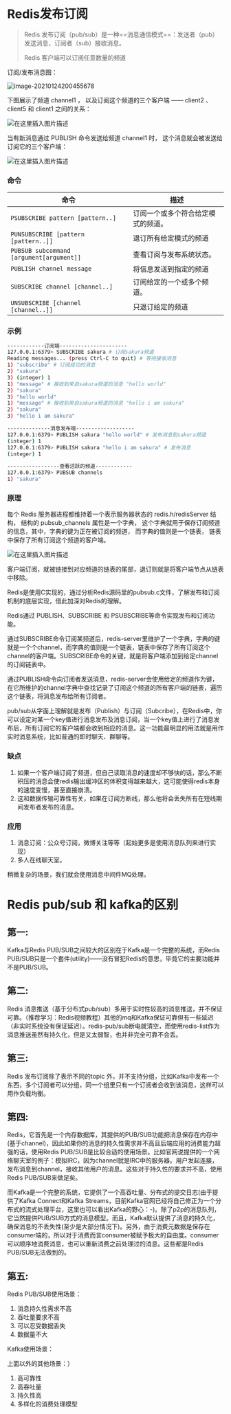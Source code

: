 # Redis发布订阅

>  Redis 发布订阅（pub/sub）是一种==消息通信模式==：发送者（pub）发送消息，订阅者（sub）接收消息。
>
>  Redis 客户端可以订阅任意数量的频道

订阅/发布消息图：

![image-20210124200455678](9.Redis%E8%AE%A2%E9%98%85%E5%8F%91%E5%B8%83.assets/image-20210124200455678.png)

下图展示了频道 channel1 ， 以及订阅这个频道的三个客户端 —— client2 、 client5 和 client1 之间的关系：

![在这里插入图片描述](9.Redis%E8%AE%A2%E9%98%85%E5%8F%91%E5%B8%83.assets/20200513215523258.png)

当有新消息通过 PUBLISH 命令发送给频道 channel1 时， 这个消息就会被发送给订阅它的三个客户端：

![在这里插入图片描述](9.Redis%E8%AE%A2%E9%98%85%E5%8F%91%E5%B8%83.assets/watermark,type_ZmFuZ3poZW5naGVpdGk,shadow_10,text_aHR0cHM6Ly9ibG9nLmNzZG4ubmV0L3dlaXhpbl80Mzg3MzIyNw==,size_16,color_FFFFFF,t_70.png)

### 命令

| 命令                                     | 描述                               |
| ---------------------------------------- | ---------------------------------- |
| `PSUBSCRIBE pattern [pattern..]`         | 订阅一个或多个符合给定模式的频道。 |
| `PUNSUBSCRIBE [pattern [pattern..]]`     | 退订所有给定模式的频道             |
| `PUBSUB subcommand [argument[argument]]` | 查看订阅与发布系统状态。           |
| `PUBLISH channel message`                | 将信息发送到指定的频道             |
| `SUBSCRIBE channel [channel..]`          | 订阅给定的一个或多个频道。         |
| `UNSUBSCRIBE [channel [channel..]]`      | 只退订给定的频道                   |

### 示例

```bash
------------订阅端----------------------
127.0.0.1:6379> SUBSCRIBE sakura # 订阅sakura频道
Reading messages... (press Ctrl-C to quit) # 等待接收消息
1) "subscribe" # 订阅成功的消息
2) "sakura"
3) (integer) 1
1) "message" # 接收到来自sakura频道的消息 "hello world"
2) "sakura"
3) "hello world"
1) "message" # 接收到来自sakura频道的消息 "hello i am sakura"
2) "sakura"
3) "hello i am sakura"

--------------消息发布端-------------------
127.0.0.1:6379> PUBLISH sakura "hello world" # 发布消息到sakura频道
(integer) 1
127.0.0.1:6379> PUBLISH sakura "hello i am sakura" # 发布消息
(integer) 1

-----------------查看活跃的频道------------
127.0.0.1:6379> PUBSUB channels
1) "sakura"
```

### 原理

每个 Redis 服务器进程都维持着一个表示服务器状态的 redis.h/redisServer 结构， 结构的 pubsub_channels 属性是一个字典， 这个字典就用于保存订阅频道的信息，其中，字典的键为正在被订阅的频道， 而字典的值则是一个链表， 链表中保存了所有订阅这个频道的客户端。

![在这里插入图片描述](9.Redis%E8%AE%A2%E9%98%85%E5%8F%91%E5%B8%83.assets/watermark,type_ZmFuZ3poZW5naGVpdGk,shadow_10,text_aHR0cHM6Ly9ibG9nLmNzZG4ubmV0L3dlaXhpbl80Mzg3MzIyNw==,size_16,color_FFFFFF,t_70-20210124201011174.png)

客户端订阅，就被链接到对应频道的链表的尾部，退订则就是将客户端节点从链表中移除。

Redis是使用C实现的，通过分析Redis源码里的pubsub.c文件，了解发布和订阅机制的底层实现，借此加深对Redis的理解。

Redis通过 PUBLISH、SUBSCRIBE 和 PSUBSCRIBE等命令实现发布和订阅功能。

通过SUBSCRIBE命令订阅某频道后，redis-server里维护了一个字典，字典的键就是一个个channel，而字典的值则是一个链表，链表中保存了所有订阅这个channel的客户端。SUBSCRIBE命令的关键，就是将客户端添加到给定channel的订阅链表中。

通过PUBLISH命令向订阅者发送消息，redis-server会使用给定的频道作为键，在它所维护的channel字典中查找记录了订阅这个频道的所有客户端的链表，遍历这个链表，将消息发布给所有订阅者。

pub/sub从字面上理解就是发布（Publish）与订阅（Subcribe），在Redis中，你可以设定对某一个key值进行消息发布及消息订阅，当一个key值上进行了消息发布后，所有订阅它的客户端都会收到相应的消息。这一功能最明显的用法就是用作实时消息系统，比如普通的即时聊天、群聊等。



### 缺点

1. 如果一个客户端订阅了频道，但自己读取消息的速度却不够快的话，那么不断积压的消息会使redis输出缓冲区的体积变得越来越大，这可能使得redis本身的速度变慢，甚至直接崩溃。
2. 这和数据传输可靠性有关，如果在订阅方断线，那么他将会丢失所有在短线期间发布者发布的消息。

### 应用

1. 消息订阅：公众号订阅，微博关注等等（起始更多是使用消息队列来进行实现）
2. 多人在线聊天室。

稍微复杂的场景，我们就会使用消息中间件MQ处理。



# Redis pub/sub 和 kafka的区别

## 第一:

Kafka与Redis PUB/SUB之间较大的区别在于Kafka是一个完整的系统，而Redis PUB/SUB只是一个套件(utility)——没有冒犯Redis的意思，毕竟它的主要功能并不是PUB/SUB。

## 第二:

Redis 消息推送（基于分布式pub/sub）多用于实时性较高的消息推送，并不保证可靠。（推荐学习：Redis视频教程）其他的mq和Kafka保证可靠但有一些延迟（非实时系统没有保证延迟）。redis-pub/sub断电就清空，而使用redis-list作为消息推送虽然有持久化，但是又太弱智，也并非完全可靠不会丢。

## 第三:

Redis 发布订阅除了表示不同的topic 外，并不支持分组，比如Kafka中发布一个东西，多个订阅者可以分组，同一个组里只有一个订阅者会收到该消息，这样可以用作负载均衡。

## 第四:

Redis，它首先是一个内存数据库，其提供的PUB/SUB功能把消息保存在内存中(基于channel)，因此如果你的消息的持久性需求并不高且后端应用的消费能力超强的话，使用Redis PUB/SUB是比较合适的使用场景。比如官网说提供的一个网络聊天室的例子：模拟IRC，因为channel就是IRC中的服务器。用户发起连接，发布消息到channel，接收其他用户的消息。这些对于持久性的要求并不高，使用Redis PUB/SUB来做足矣。

而Kafka是一个完整的系统，它提供了一个高吞吐量、分布式的提交日志(由于提供了Kafka Connect和Kafka Streams，目前Kafka官网已经将自己修正为一个分布式的流式处理平台，这里也可以看出Kafka的野心：-)。除了p2p的消息队列，它当然提供PUB/SUB方式的消息模型。而且，Kafka默认提供了消息的持久化，确保消息的不丢失性(至少是大部分情况下)。另外，由于消费元数据是保存在consumer端的，所以对于消费而言consumer被赋予极大的自由度。consumer可以顺序地消费消息，也可以重新消费之前处理过的消息。这些都是Redis PUB/SUB无法做到的。

## 第五:

Redis PUB/SUB使用场景：

1. 消息持久性需求不高
2. 吞吐量要求不高
3. 可以忍受数据丢失
4. 数据量不大

Kafka使用场景：

上面以外的其他场景：）

1. 高可靠性
2. 高吞吐量
3. 持久性高
4. 多样化的消费处理模型